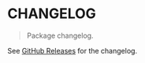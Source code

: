 # CHANGELOG

> Package changelog.

See [GitHub Releases](https://github.com/stdlib-js/array-base-bifurcate-values-by/releases) for the changelog.